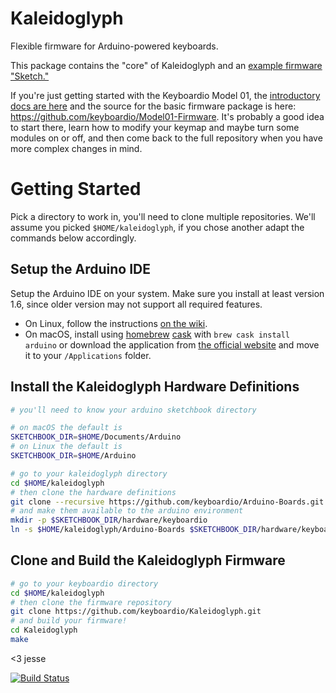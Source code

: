 # Kaleidoglyph

Flexible firmware for Arduino-powered keyboards.

This package contains the "core" of Kaleidoglyph and an [example firmware "Sketch."](https://github.com/keyboardio/Kaleidoglyph/blob/master/examples/Kaleidoglyph/Kaleidoglyph.ino)

If you're just getting started with the Keyboardio Model 01, the [introductory docs are here](https://github.com/keyboardio/Kaleidoglyph/wiki/Keyboardio-Model-01-Introduction) and the source for the basic firmware package is here: https://github.com/keyboardio/Model01-Firmware. It's probably a good idea to start there, learn how to modify your keymap and maybe turn some modules on or off, and then come back to the full repository when you have more complex changes in mind.

# Getting Started

Pick a directory to work in, you'll need to clone multiple repositories. We'll assume you picked `$HOME/kaleidoglyph`, if you chose another adapt the commands below accordingly.

## Setup the Arduino IDE

Setup the Arduino IDE on your system. Make sure you install at least version 1.6, since older version may not support all required features.

* On Linux, follow the instructions [on the wiki](https://github.com/keyboardio/Kaleidoglyph/wiki/Install-Arduino-support-on-Linux).
* On macOS, install using [homebrew](http://brew.sh/) [cask](https://caskroom.github.io/) with `brew cask install arduino` or download the application from [the official website](https://www.arduino.cc/en/Main/Software) and move it to your `/Applications` folder.

## Install the Kaleidoglyph Hardware Definitions

```sh
# you'll need to know your arduino sketchbook directory

# on macOS the default is
SKETCHBOOK_DIR=$HOME/Documents/Arduino
# on Linux the default is
SKETCHBOOK_DIR=$HOME/Arduino

# go to your kaleidoglyph directory
cd $HOME/kaleidoglyph
# then clone the hardware definitions
git clone --recursive https://github.com/keyboardio/Arduino-Boards.git
# and make them available to the arduino environment
mkdir -p $SKETCHBOOK_DIR/hardware/keyboardio
ln -s $HOME/kaleidoglyph/Arduino-Boards $SKETCHBOOK_DIR/hardware/keyboardio/avr
```

## Clone and Build the Kaleidoglyph Firmware

```sh
# go to your keyboardio directory
cd $HOME/kaleidoglyph
# then clone the firmware repository
git clone https://github.com/keyboardio/Kaleidoglyph.git
# and build your firmware!
cd Kaleidoglyph
make
```

<3 jesse

[![Build
Status](https://travis-ci.org/keyboardio/Kaleidoglyph.svg?branch=master)](https://travis-ci.org/keyboardio/Kaleidoglyph)
